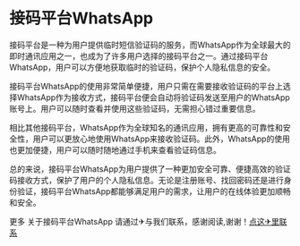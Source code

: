# 接码平台WhatsApp

接码平台是一种为用户提供临时短信验证码的服务，而WhatsApp作为全球最大的即时通讯应用之一，也成为了许多用户选择的接码平台之一。通过接码平台WhatsApp，用户可以方便地获取临时的验证码，保护个人隐私信息的安全。

接码平台WhatsApp的使用非常简单便捷，用户只需在需要接收验证码的平台上选择WhatsApp作为接收方式，接码平台便会自动将验证码发送至用户的WhatsApp账号上。用户可以随时查看并使用这些验证码，无需担心错过重要信息。

相比其他接码平台，WhatsApp作为全球知名的通讯应用，拥有更高的可靠性和安全性，用户可以更放心地使用WhatsApp来接收验证码。此外，WhatsApp的使用也更加便捷，用户可以随时随地通过手机来查看验证码信息。

总的来说，接码平台WhatsApp为用户提供了一种更加安全可靠、便捷高效的验证码接收方式，保护了用户的个人隐私信息。无论是注册账号、找回密码还是进行身份验证，接码平台WhatsApp都能够满足用户的需求，让用户的在线体验更加顺畅和安全。

更多 关于接码平台WhatsApp 请通过✈与我们联系，感谢阅读,谢谢！[点这✈里联系](https://w.k02.cc)
